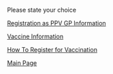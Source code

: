Please state your choice


[Registration as PPV GP Information](https://vaksincovid.protecthealth.com.my/eng) 

[Vaccine Information](http://covid-19.moh.gov.my/vaksin-covid-19) 

[How To Register for Vaccination](https://www.vaksincovid.gov.my/en/guide/) 

[Main Page](/start) 
